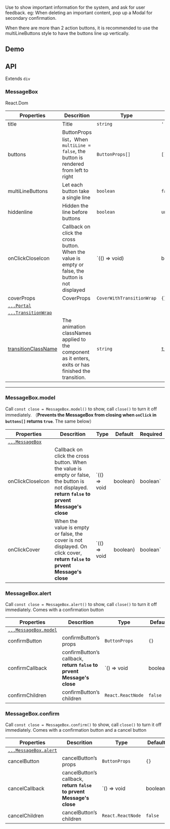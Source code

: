 Use to show important information for the system, and ask for user feedback. eg: When deleting an important content, pop up a Modal for secondary confirmation.

When there are more than 2 action buttons, it is recommended to use the multiLineButtons style to have the buttons line up vertically.

## Demo

## API

Extends `div`

### MessageBox

React.Dom

| Properties | Descrition | Type | Default | Required |
| --- | --- | --- | --- | --- |
| title | Title | `string` | `''` | `false` |
| buttons | ButtonProps list，When `multiLine = false`, the button is rendered from left to right | `ButtonProps[]` | `[]` | `false` |
| multiLineButtons | Let each button take a single line | `boolean` | `false` | `false` |
| hiddenline | Hidden the line before buttons | `boolean` | `undefined` | `false` |
| onClickCloseIcon | Callback on click the cross button. When the value is empty or false, the button is not displayed | `(() => void) | boolean` | `false` | `false` |
| coverProps | CoverProps | `CoverWithTransitionWrap` | `{}` | `false` |
| [`...Portal`](#/document/Portal) |  |  |  |  |
| [`...TransitionWrap`](#/document/TransitionWrap) |  |  |  |  |
| [transitionClassName](#/document/TransitionWrap) | The animation classNames applied to the component as it enters, exits or has finished the transition. | `string` | [`transitionFade`](#/document/_util) | `false` |

---

### MessageBox.model

Call `const close = MessageBox.model()` to show, call `close()` to turn it off immediately. （**Prevents the MessageBox from closing when `onClick` in `buttons[]` returns `true`**. The same below）

| Properties | Descrition | Type | Default | Required |
| --- | --- | --- | --- | --- |
| [`...MessageBox`](#/document/MessageBox) |  |  |  |  |
| onClickCloseIcon | Callback on click the cross button. When the value is empty or false, the button is not displayed. **return `false` to prvent Message's close** | `(() => void | boolean) | boolean` | `false` | `false` |
| onClickCover | When the value is empty or false, the cover is not displayed. On click cover, **return `false` to prvent Message's close** | `(() => void | boolean) | boolean` | `true` | `false` |

### MessageBox.alert

Call `const close = MessageBox.alert()` to show, call `close()` to turn it off immediately. Comes with a confirmation button

| Properties | Descrition | Type | Default | Required |
| --- | --- | --- | --- | --- |
| [`...MessageBox.model`](#/document/MessageBox) |  |  |  |  |
| confirmButton | confirmButton’s props | `ButtonProps` | `{}` | `false` |
| confirmCallback | confirmButton’s callback, **return `false` to prvent Message's close** | `() => void | boolean` | `() => {}` | `false` |
| confirmChildren | confirmButton’s children | `React.ReactNode` | `false` | `false` |

### MessageBox.confirm

Call `const close = MessageBox.confirm()` to show, call `close()` to turn it off immediately. Comes with a confirmation button and a cancel button

| Properties | Descrition | Type | Default | Required |
| --- | --- | --- | --- | --- |
| [`...MessageBox.alert`](#/document/MessageBox) |  |  |  |  |
| cancelButton | cancelButton’s props | `ButtonProps` | `{}` | `false` |
| cancelCallback | cancelButton’s callback, **return `false` to prvent Message's close** | `() => void | boolean` | `() => {}` | `false` |
| cancelChildren | cancelButton’s children | `React.ReactNode` | `false` | `false` |
